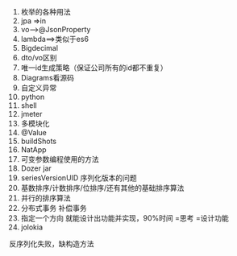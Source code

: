 
1. 枚举的各种用法
2. jpa  =>in 
3. vo-->@JsonProperty
4. lambda==>类似于es6
5. Bigdecimal
6. dto/vo区别
7. 唯一id生成策略（保证公司所有的id都不重复）
8. Diagrams看源码
9. 自定义异常
10. python 
11. shell
12. jmeter
13. 多模块化
14. @Value
15. buildShots
16. NatApp
17. 可变参数编程使用的方法
18. Dozer   jar 
19. seriesVersionUID  序列化版本的问题
20. 基数排序/计数排序/位排序/还有其他的基础排序算法
21. 并行的排序算法
22. 分布式事务  补偿事务
23. 指定一个方向   就能设计出功能并实现，90%时间  =思考 =设计功能
24. jolokia


反序列化失败，缺构造方法